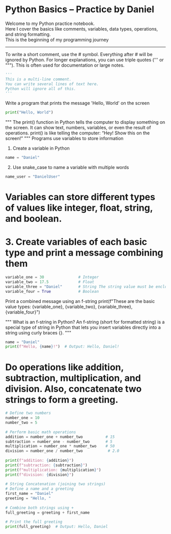 # Python Basics – Practice by Daniel

Welcome to my Python practice notebook.  
Here I cover the basics like comments, variables, data types, operations, and string formatting.  
This is the beginning of my programming journey 

---

To write a short comment, use the # symbol. Everything after # will be ignored by Python.
For longer explanations, you can use triple quotes (''' or """). This is often used for documentation or large notes.
   
```python
'''
This is a multi-line comment.
You can write several lines of text here.
Python will ignore all of this.
'''
```

Write a program that prints the message 'Hello, World' on the screen

```python
print("Hello, World")
```
""" 
The print() function in Python tells the computer to display something on the screen. 
It can show text, numbers, variables, or even the result of operations.
print() is like telling the computer: “Hey! Show this on the screen!” 
""" 
Programs use variables to store information

1. Create a variable in Python
```python
name = "Daniel"
```
2. Use snake_case to name a variable with multiple words
```python
name_user = "DanielUser"
```

# Variables can store different types of values like integer, float, string, and boolean.
# 3. Create variables of each basic type and print a message combining them

```python
variable_one = 30               # Integer
variable_two = 17.5             # Float
variable_three = "Daniel"       # String The string value must be enclosed in quotation marks ("")
variable_four = True            # Boolean
``` 

Print a combined message using an f-string
print(f"These are the basic value types: {variable_one}, {variable_two}, {variable_three}, {variable_four}")

""" 
What is an f-string in Python? 
An f-string (short for formatted string) is a special 
type of string in Python that lets you insert variables 
directly into a string using curly braces {}. 
"""

```python
name = "Daniel"
print(f"Hello, {name}!")  # Output: Hello, Daniel!
```

# Do operations like addition, subtraction, multiplication, and division. Also, concatenate two strings to form a greeting.

```python
# Define two numbers
number_one = 10
number_two = 5
    
# Perform basic math operations
addition = number_one + number_two          # 15
subtraction = number_one - number_two       # 5
multiplication = number_one * number_two    # 50
division = number_one / number_two           # 2.0
    
print(f"addition: {addition}")
print(f"subtraction: {subtraction}")
print(f"multiplication: {multiplication}")
print(f"division: {division}")
    
# String Concatenation (joining two strings)
# Define a name and a greeting
first_name = "Daniel"
greeting = "Hello, "
    
# Combine both strings using +
full_greeting = greeting + first_name
    
# Print the full greeting
print(full_greeting)  # Output: Hello, Daniel
```
